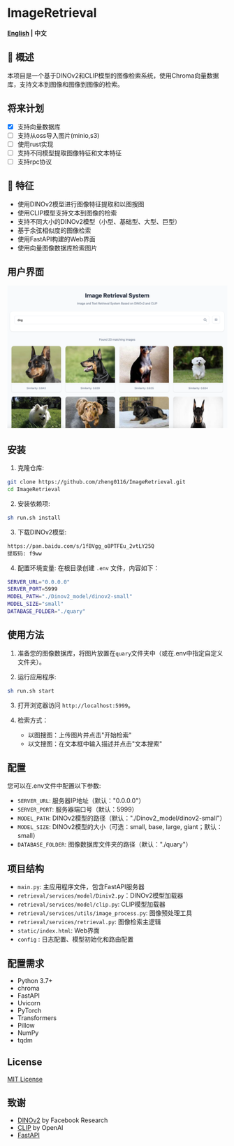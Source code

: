 # ImageRetrieval 
 <strong>[English](./README_en.md) | 中文</strong>
## 🌟 概述
本项目是一个基于DINOv2和CLIP模型的图像检索系统，使用Chroma向量数据库，支持文本到图像和图像到图像的检索。
## 将来计划
- [x] 支持向量数据库
- [ ] 支持从oss导入图片(minio,s3)
- [ ] 使用rust实现
- [ ] 支持不同模型提取图像特征和文本特征
- [ ] 支持rpc协议
## 🚀 特征
- 使用DINOv2模型进行图像特征提取和以图搜图
- 使用CLIP模型支持文本到图像的检索
- 支持不同大小的DINOv2模型（小型、基础型、大型、巨型）
- 基于余弦相似度的图像检索
- 使用FastAPI构建的Web界面
- 使用向量图像数据库检索图片

## 用户界面

![DINOv2图像检索系统界面](./images/web.png)

## 安装

1. 克隆仓库:

```bash
git clone https://github.com/zheng0116/ImageRetrieval.git
cd ImageRetrieval
```

2. 安装依赖项:

```bash
sh run.sh install
```

3. 下载DINOv2模型:
```bash
https://pan.baidu.com/s/1fBVgg_o8PTFEu_2vtLY25Q 
提取码: f9ww 
```

4. 配置环境变量:
在根目录创建 `.env` 文件，内容如下：
```bash
SERVER_URL="0.0.0.0"
SERVER_PORT=5999
MODEL_PATH="./Dinov2_model/dinov2-small"
MODEL_SIZE="small"
DATABASE_FOLDER="./quary"
```

## 使用方法

1. 准备您的图像数据库，将图片放置在`quary`文件夹中（或在.env中指定自定义文件夹）。

2. 运行应用程序:

```bash
sh run.sh start
```

3. 打开浏览器访问 `http://localhost:5999`。

4. 检索方式：
   - 以图搜图：上传图片并点击"开始检索"
   - 以文搜图：在文本框中输入描述并点击"文本搜索"

## 配置

您可以在.env文件中配置以下参数:

- `SERVER_URL`: 服务器IP地址（默认："0.0.0.0"）
- `SERVER_PORT`: 服务器端口号（默认：5999）
- `MODEL_PATH`: DINOv2模型的路径（默认："./Dinov2_model/dinov2-small"）
- `MODEL_SIZE`: DINOv2模型的大小（可选：small, base, large, giant；默认：small）
- `DATABASE_FOLDER`: 图像数据库文件夹的路径（默认："./quary"）

## 项目结构

- `main.py`: 主应用程序文件，包含FastAPI服务器
- `retrieval/services/model/Diniv2.py`：DINOv2模型加载器
- `retrieval/services/model/clip.py`: CLIP模型加载器
- `retrieval/services/utils/image_process.py`: 图像预处理工具
- `retrieval/services/retrieval.py`: 图像检索主逻辑
- `static/index.html`: Web界面
- `config` : 日志配置、模型初始化和路由配置

## 配置需求

- Python 3.7+
- chroma
- FastAPI
- Uvicorn
- PyTorch
- Transformers
- Pillow
- NumPy
- tqdm

## License

[MIT License](LICENSE)

## 致谢

- [DINOv2](https://github.com/facebookresearch/dinov2) by Facebook Research
- [CLIP](https://github.com/openai/CLIP) by OpenAI
- [FastAPI](https://fastapi.tiangolo.com/)